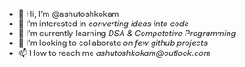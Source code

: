 - 👋 Hi, I’m @ashutoshkokam
- 👀 I’m interested in _converting ideas into code_
- 🌱 I’m currently learning _DSA & Competetive Programming_
- 💞️ I’m looking to collaborate _on few github projects_
- 📫 How to reach me _ashutoshkokam@outlook.com_

<!---
ashutoshkokam/ashutoshkokam is a ✨ special ✨ repository because its `README.md` (this file) appears on your GitHub profile.
You can click the Preview link to take a look at your changes.
--->
